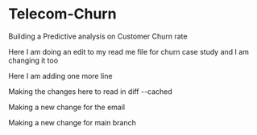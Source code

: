 # Telecom-Churn
Building a Predictive analysis on Customer Churn rate

Here I am doing an edit to my read me file for churn case study
and I am changing it too

Here I am adding one more line 

Making the changes here to read in diff --cached 

Making a new change for the email

Making a new change for main branch